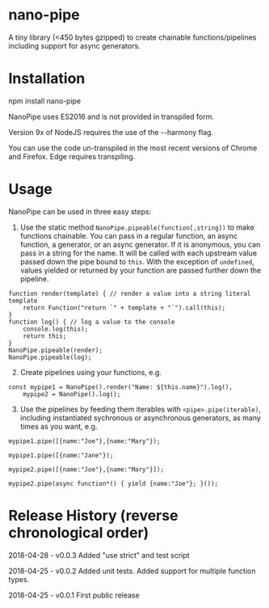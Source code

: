 # nano-pipe

A tiny library (<450 bytes gzipped) to create chainable functions/pipelines including support for async generators.

# Installation

npm install nano-pipe

NanoPipe uses ES2016 and is not provided in transpiled form.

Version 9x of NodeJS requires the use of the --harmony flag.

You can use the code un-transpiled in the most recent versions of Chrome and Firefox. Edge requires transpiling.


# Usage

NanoPipe can be used in three easy steps:

1) Use the static method `NanoPipe.pipeable(function[,string])` to make functions chainable. You can pass in a regular function,
an async function, a generator, or an async generator. If it is anonymous, you can pass in a string for the name. It will be called with 
each upstream value passed down the pipe bound to `this`. With the exception of `undefined`, values yielded or returned by your function 
are passed further down the pipeline.

```
function render(template) { // render a value into a string literal template
	return Function("return `" + template + "`").call(this);
}
function log() { // log a value to the console
	console.log(this);
	return this;
}
NanoPipe.pipeable(render);
NanoPipe.pipeable(log);
```

2) Create pipelines using your functions, e.g.

```
const mypipe1 = NanoPipe().render("Name: ${this.name}").log(),
	mypipe2 = NanoPipe().log();

```

3) Use the pipelines by feeding them iterables with `<pipe>.pipe(iterable)`, including instantiated sychronous or asynchronous generators, as many times as you want, e.g.

```
mypipe1.pipe([{name:"Joe"},{name:"Mary"});

mypipe1.pipe([{name:"Jane"});

mypipe2.pipe([{name:"Joe"},{name:"Mary"}]);

mypipe2.pipe(async function*() { yield {name:"Joe"}; }());
```


# Release History (reverse chronological order)

2018-04-28 - v0.0.3 Added "use strict" and test script

2018-04-25 - v0.0.2 Added unit tests. Added support for multiple function types.

2018-04-25 - v0.0.1 First public release
